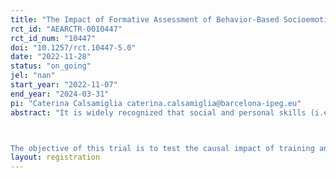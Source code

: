 ```yaml
---
title: "The Impact of Formative Assessment of Behavior-Based Socioemotional Skills on Students' Outcomes in the Short and Long Run "
rct_id: "AEARCTR-0010447"
rct_id_num: "10447"
doi: "10.1257/rct.10447-5.0"
date: "2022-11-28"
status: "on_going"
jel: "nan"
start_year: "2022-11-07"
end_year: "2024-03-31"
pi: "Caterina Calsamiglia caterina.calsamiglia@barcelona-ipeg.eu"
abstract: "It is widely recognized that social and personal skills (i.e., perseverance, motivation, teamwork, etc.) are highly predictive of life achievements and long-term well-being, such as lower levels of school dropout, physical and mental health issues, and conflict. It is also well established that a comprehensive integration of these non-cognitive skills in the educational curriculum is essential to make lifetime progress.

The objective of this trial is to test the causal impact of training and mentoring teachers to integrate formative assessment of socioemotional skills in the classroom with the help of digital tools on students’ academic and non-cognitive outcomes.  Formative assessment by the trained teachers involves the observation, recording, and provision of feedback on a specific set of behaviors, the so-called Pentabilities, that characterize socioemotional skills in active classroom environments. The teachers are given 5-6 months to implement the intervention. The trial involves 40 Catalan secondary schools that mainly serve at-risk populations."
layout: registration
---
```



